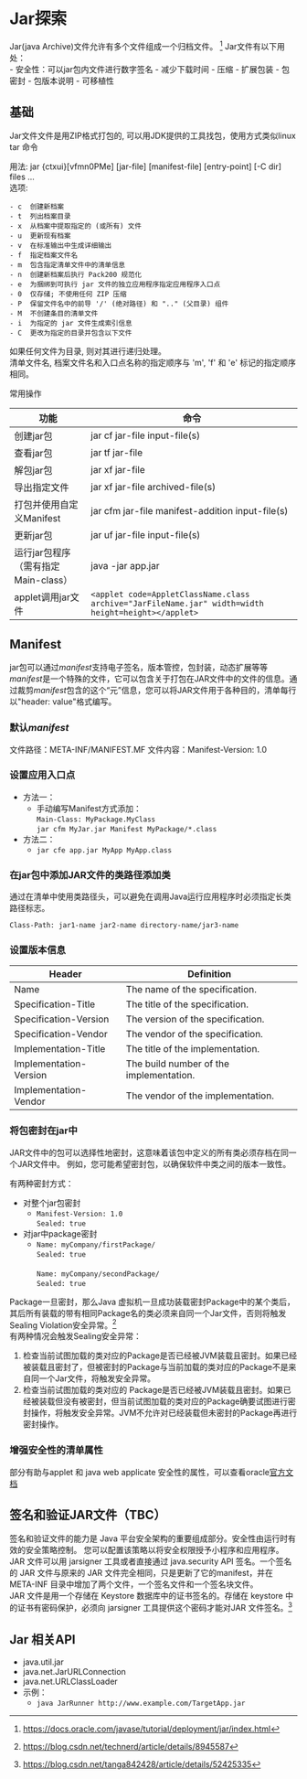 # Jar探索

Jar(java Archive)文件允许有多个文件组成一个归档文件。  [^1]
Jar文件有以下用处：  
    - 安全性：可以jar包内文件进行数字签名
    - 减少下载时间
    - 压缩
    - 扩展包装
    - 包密封
    - 包版本说明
    - 可移植性

## 基础

Jar文件文件是用ZIP格式打包的, 可以用JDK提供的工具找包，使用方式类似linux tar 命令  

用法: jar {ctxui}[vfmn0PMe] [jar-file] [manifest-file] [entry-point] [-C dir] files ...  
选项:

    - c  创建新档案
    - t  列出档案目录
    - x  从档案中提取指定的 (或所有) 文件
    - u  更新现有档案
    - v  在标准输出中生成详细输出
    - f  指定档案文件名
    - m  包含指定清单文件中的清单信息
    - n  创建新档案后执行 Pack200 规范化
    - e  为捆绑到可执行 jar 文件的独立应用程序指定应用程序入口点
    - 0  仅存储; 不使用任何 ZIP 压缩
    - P  保留文件名中的前导 '/' (绝对路径) 和 ".." (父目录) 组件
    - M  不创建条目的清单文件
    - i  为指定的 jar 文件生成索引信息
    - C  更改为指定的目录并包含以下文件  
如果任何文件为目录, 则对其进行递归处理。  
清单文件名, 档案文件名和入口点名称的指定顺序与 'm', 'f' 和 'e' 标记的指定顺序相同。  

常用操作

|功能|命令|
|---|---|
| 创建jar包                           | jar cf jar-file input-file(s) |
| 查看jar包                           | jar tf jar-file  |
| 解包jar包                           | jar xf jar-file |
| 导出指定文件                        | jar xf jar-file archived-file(s) |
| 打包并使用自定义Manifest            | jar cfm jar-file manifest-addition input-file(s)  |
| 更新jar包                           | jar uf jar-file input-file(s) |
| 运行jar包程序（需有指定Main-class） | java -jar app.jar |
| applet调用jar文件                   | `<applet code=AppletClassName.class archive="JarFileName.jar" width=width height=height></applet>` |

## Manifest

jar包可以通过*manifest*支持电子签名，版本管控，包封装，动态扩展等等  
*manifest*是一个特殊的文件，它可以包含关于打包在JAR文件中的文件的信息。通过裁剪*manifest*包含的这个“元”信息，您可以将JAR文件用于各种目的，清单每行以"header: value"格式编写。  

### 默认*manifest*

文件路径：META-INF/MANIFEST.MF
文件内容：Manifest-Version: 1.0

### 设置应用入口点

- 方法一：
  - 手动编写Manifest方式添加：</br>`Main-Class: MyPackage.MyClass`</br>`jar cfm MyJar.jar Manifest MyPackage/*.class`
- 方法二：
  - `jar cfe app.jar MyApp MyApp.class`

### 在jar包中添加JAR文件的类路径添加类

通过在清单中使用类路径头，可以避免在调用Java运行应用程序时必须指定长类路径标志。

`Class-Path: jar1-name jar2-name directory-name/jar3-name`

### 设置版本信息

| Header                 | Definition                              |
| ---------------------- | --------------------------------------- |
| Name                   | The name of the specification.          |
| Specification-Title    | The title of the specification.         |
| Specification-Version  | The version of the specification.       |
| Specification-Vendor   | The vendor of the specification.        |
| Implementation-Title   | The title of the implementation.        |
| Implementation-Version | The build number of the implementation. |
| Implementation-Vendor  | The vendor of the implementation.       |

### 将包密封在jar中

JAR文件中的包可以选择性地密封，这意味着该包中定义的所有类必须存档在同一个JAR文件中。 例如，您可能希望密封包，以确保软件中类之间的版本一致性。  

有两种密封方式：

- 对整个jar包密封
  - `Manifest-Version: 1.0` </br> `Sealed: true`
- 对jar中package密封
  - `Name: myCompany/firstPackage/`</br>`Sealed: true`</br></br>`Name: myCompany/secondPackage/`</br>`Sealed: true`

Package一旦密封，那么Java 虚拟机一旦成功装载密封Package中的某个类后，其后所有装载的带有相同Package名的类必须来自同一个Jar文件，否则将触发Sealing Violation安全异常。[^2]  
有两种情况会触发Sealing安全异常：

1. 检查当前试图加载的类对应的Package是否已经被JVM装载且密封。如果已经被装载且密封了，但被密封的Package与当前加载的类对应的Package不是来自同一个Jar文件，将触发安全异常。
2. 检查当前试图加载的类对应的 Package是否已经被JVM装载且密封。如果已经被装载但没有被密封，但当前试图加载的类对应的Package确要试图进行密封操作，将触发安全异常。JVM不允许对已经装载但未密封的Package再进行密封操作。

### 增强安全性的清单属性

部分有助与applet 和 java web applicate 安全性的属性，可以查看oracle[官方文档](https://docs.oracle.com/javase/8/docs/technotes/guides/deploy/manifest.html)

## 签名和验证JAR文件（TBC）

签名和验证文件的能力是 Java 平台安全架构的重要组成部分。安全性由运行时有效的安全策略控制。 您可以配置该策略以将安全权限授予小程序和应用程序。  
JAR 文件可以用 jarsigner 工具或者直接通过 java.security API 签名。一个签名的 JAR 文件与原来的 JAR 文件完全相同，只是更新了它的manifest，并在 META-INF 目录中增加了两个文件，一个签名文件和一个签名块文件。  
JAR 文件是用一个存储在 Keystore 数据库中的证书签名的。存储在 keystore 中的证书有密码保护，必须向 jarsigner 工具提供这个密码才能对JAR 文件签名。[^3]

## Jar 相关API

- java.util.jar
- java.net.JarURLConnection
- java.net.URLClassLoader
- 示例：
  - `java JarRunner http://www.example.com/TargetApp.jar`


[^1]: https://docs.oracle.com/javase/tutorial/deployment/jar/index.html
[^2]: https://blog.csdn.net/technerd/article/details/8945587
[^3]: https://blog.csdn.net/tanga842428/article/details/52425335